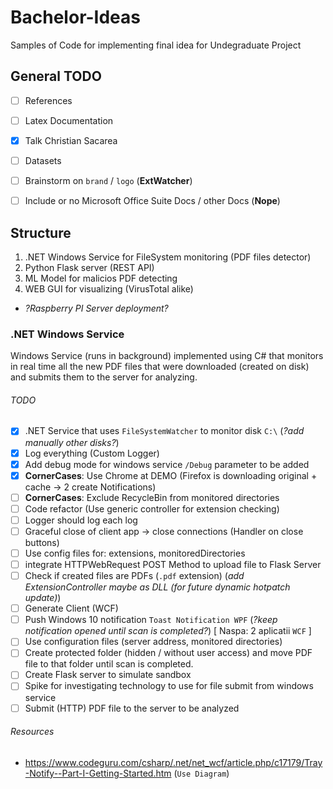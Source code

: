 # Bachelor-Ideas
Samples of Code for implementing final idea for Undegraduate Project

## General TODO
- [ ] References
- [ ] Latex Documentation
- [x] Talk Christian Sacarea 
- [ ] Datasets
- [ ] Brainstorm on `brand` / `logo` (**ExtWatcher**)
- [ ] Include or no Microsoft Office Suite Docs / other Docs (**Nope**)


## Structure
1. .NET Windows Service for FileSystem monitoring (PDF files detector)
2. Python Flask server (REST API)
3. ML Model for malicios PDF detecting
4. WEB GUI for visualizing (VirusTotal alike)
* *?Raspberry PI Server deployment?*


### .NET Windows Service
Windows Service (runs in background) implemented using C# that monitors in real time all the new PDF files that were downloaded (created on disk) and submits them to the server for analyzing.

###### TODO
- [x] .NET Service that uses `FileSystemWatcher` to monitor disk `C:\` (*?add manually other disks?*)
- [x] Log everything (Custom Logger)
- [x] Add debug mode for windows service `/Debug` parameter to be added
- [x] **CornerCases**: Use Chrome at DEMO (Firefox is downloading original + cache -> 2 create Notifications)
- [ ] **CornerCases**: Exclude RecycleBin from monitored directories
- [ ] Code refactor (Use generic controller for extension checking)
- [ ] Logger should log each log
- [ ] Graceful close of client app -> close connections (Handler on close buttons)
- [ ] Use config files for: extensions, monitoredDirectories
- [ ] integrate HTTPWebRequest POST Method to upload file to Flask Server
- [ ] Check if created files are PDFs (`.pdf` extension) (*add ExtensionController maybe as DLL (for future dynamic hotpatch update)*)
- [ ] Generate Client (WCF)
- [ ] Push Windows 10 notification `Toast Notification WPF` (*?keep notification opened until scan is completed?*) [ Naspa: 2 aplicatii `WCF` ]
- [ ] Use configuration files (server address, monitored directories)
- [ ] Create protected folder (hidden / without user access) and move PDF file to that folder until scan is completed.
- [ ] Create Flask server to simulate sandbox
- [ ] Spike for investigating technology to use for file submit from windows service
- [ ] Submit (HTTP) PDF file to the server to be analyzed 

###### Resources
- https://www.codeguru.com/csharp/.net/net_wcf/article.php/c17179/Tray-Notify--Part-I-Getting-Started.htm (`Use Diagram`)